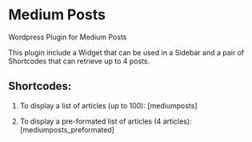 # Medium Posts
Wordpress Plugin for Medium Posts 

This plugin include a Widget that can be used in a Sidebar and a pair of Shortcodes that can retrieve up to 4 posts.


Shortcodes:
----------

1) To display a list of articles (up to 100): [mediumposts]

2) To display a pre-formated list of articles (4 articles): [mediumposts_preformated]
